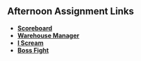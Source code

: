 ## Afternoon Assignment Links

* **[Scoreboard](https://github.com/ScottWallin/scoreboard)**
* **[Warehouse Manager](https://github.com/ScottWallin/warehouse_manager)**
* **[I Scream](https://github.com/ScottWallin/i_scream)**
* **[Boss Fight](https://github.com/ScottWallin/boss_monster)**
